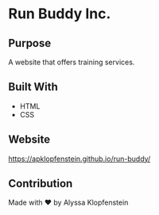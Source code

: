 # Run Buddy Inc.

## Purpose
A website that offers training services.

## Built With
* HTML
* CSS

## Website
https://apklopfenstein.github.io/run-buddy/

## Contribution
Made with ❤️ by Alyssa Klopfenstein
